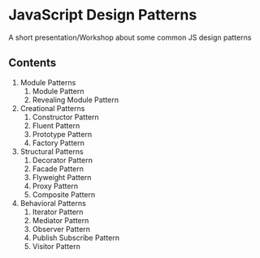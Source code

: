 # JavaScript Design Patterns

A short presentation/Workshop about some common JS design patterns

## Contents

1. Module Patterns
    1. Module Pattern
    2. Revealing Module Pattern
2. Creational Patterns
    1. Constructor Pattern
    2. Fluent Pattern
    3. Prototype Pattern
    4. Factory Pattern
3. Structural Patterns
    1. Decorator Pattern
    2. Facade Pattern
    3. Flyweight Pattern
    4. Proxy Pattern
    5. Composite Pattern
4. Behavioral Patterns
    1. Iterator Pattern
    2. Mediator Pattern
    3. Observer Pattern
    4. Publish Subscribe Pattern
    5. Visitor Pattern
